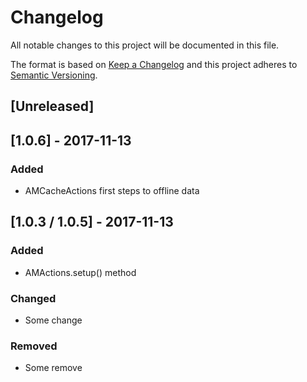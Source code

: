 # Changelog
All notable changes to this project will be documented in this file.

The format is based on [Keep a Changelog](http://keepachangelog.com/en/1.0.0/)
and this project adheres to [Semantic Versioning](http://semver.org/spec/v2.0.0.html).

## [Unreleased]

## [1.0.6] - 2017-11-13
### Added
- AMCacheActions first steps to offline data

## [1.0.3 / 1.0.5] - 2017-11-13
### Added
- AMActions.setup() method

### Changed
- Some change

### Removed
- Some remove